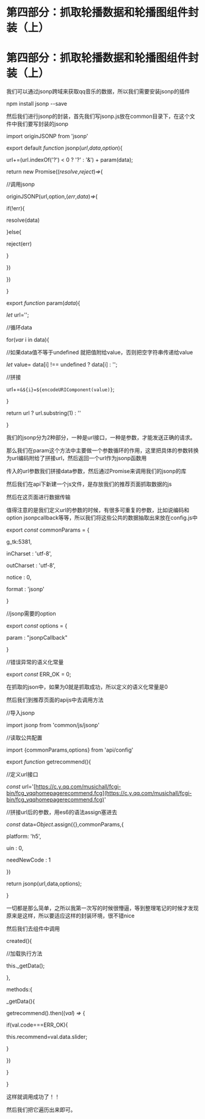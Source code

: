 # 第四部分：抓取轮播数据和轮播图组件封装（上）

# 第四部分：抓取轮播数据和轮播图组件封装（上）

我们可以通过jsonp跨域来获取qq音乐的数据，所以我们需要安装jsonp的插件

npm install jsonp --save

然后我们进行jsonp的封装，首先我们写jsonp.js放在common目录下，在这个文件中我们要写封装的jsonp

import originJSONP from 'jsonp'

export default *function* jsonp(*url*,*data*,*option*){

url+=(url.indexOf('?') < 0 ? '?' : '&') + param(data);

return new Promise((*resolve*,*reject*)*=>*{

//调用jsonp

originJSONP(url,option,(*err*,*data*)*=>*{

if(!err){

resolve(data)

}else{

reject(err)

}

})

})

}

export *function* param(*data*){

*let* url='';

//循环data

for(*var* i in data){

//如果data值不等于undefined 就把值附给value，否则把空字符串传递给value

*let* value= data[i] !== undefined ? data[i] : '';

//拼接

url+=`&${i}=${encodeURIComponent(value)}`;

}

return url ? url.substring(1) : ''

}

我们的jsonp分为2种部分，一种是url接口，一种是参数，才能发送正确的请求。

那么我们在param这个方法中主要做一个参数循环的作用，这里把具体的参数转换为url编码附给了拼接url，然后返回一个url作为jsonp函数用

传入的url参数我们拼接data参数，然后通过Promise来调用我们的jsonp的库

然后我们在api下新建一个js文件，是存放我们的推荐页面抓取数据的js

然后在这页面进行数据传输

值得注意的是我们定义url的参数的时候，有很多可重复的参数，比如说编码和option jsonpcallback等等，所以我们将这些公共的数据抽取出来放在config.js中

export *const* commonParams = {

g_tk:5381,

inCharset : 'utf-8',

outCharset : 'utf-8',

notice : 0,

format : 'jsonp'

}

//jsonp需要的option

export *const* options = {

param : "jsonpCallback"

}

//错误异常的语义化常量

export *const* ERR_OK = 0;

在抓取的json中，如果为0就是抓取成功，所以定义的语义化常量是0

然后我们到推荐页面的apijs中去调用方法

//导入jsonp

import jsonp from 'common/js/jsonp'

//读取公共配置

import {commonParams,options} from 'api/config'

export *function* getrecommend(){

//定义url接口

*const* url='[https://c.y.qq.com/musichall/fcgi-bin/fcg_yqqhomepagerecommend.fcg](https://c.y.qq.com/musichall/fcgi-bin/fcg_yqqhomepagerecommend.fcg)'

//拼接url后的参数，用es6的语法assign塞进去

*const* data=*Object*.assign({},commonParams,{

platform: 'h5',

uin : 0,

needNewCode : 1

})

return jsonp(url,data,options);

}

一切都是那么简单，之所以我第一次写的时候很懵逼，等到整理笔记的时候才发现原来是这样，所以要适应这样的封装环境，很不错nice

然后我们去组件中调用

created(){

//加载执行方法

this._getData();

},

methods:{

_getData(){

getrecommend().then((*val*) *=>* {

if(val.code===ERR_OK){

this.recommend=val.data.slider;

}

})

}

}

这样就调用成功了！！

然后我们把它遍历出来即可。